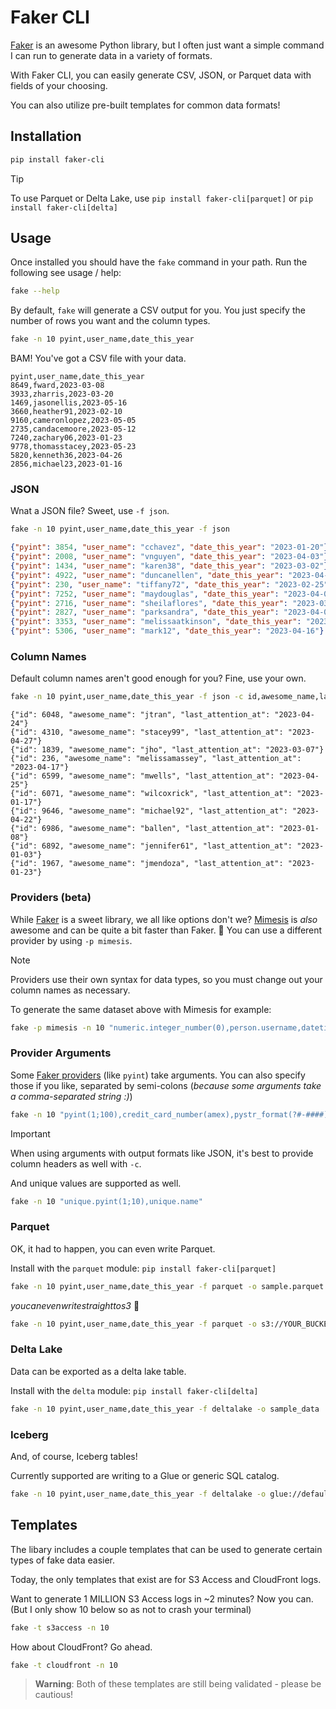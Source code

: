 # Faker CLI

[Faker](https://faker.readthedocs.io/en/master/) is an awesome Python library, but I often just want a simple command I can run to generate data in a variety of formats.

With Faker CLI, you can easily generate CSV, JSON, or Parquet data with fields of your choosing.

You can also utilize pre-built templates for common data formats!

## Installation

```bash
pip install faker-cli
```

> [!TIP]
> To use Parquet or Delta Lake, use `pip install faker-cli[parquet]` or `pip install faker-cli[delta]`

## Usage

Once installed you should have the `fake` command in your path. Run the following see usage / help:

```bash
fake --help
```

By default, `fake` will generate a CSV output for you. You just specify the number of rows you want and the column types.

```bash
fake -n 10 pyint,user_name,date_this_year
```

BAM! You've got a CSV file with your data.

```
pyint,user_name,date_this_year
8649,fward,2023-03-08
3933,zharris,2023-03-20
1469,jasonellis,2023-05-16
3660,heather91,2023-02-10
9160,cameronlopez,2023-05-05
2735,candacemoore,2023-05-12
7240,zachary06,2023-01-23
9778,thomasstacey,2023-05-23
5820,kenneth36,2023-04-26
2856,michael23,2023-01-16
```

### JSON

Wnat a JSON file? Sweet, use `-f json`.

```bash
fake -n 10 pyint,user_name,date_this_year -f json
```

```json
{"pyint": 3854, "user_name": "cchavez", "date_this_year": "2023-01-20"}
{"pyint": 2008, "user_name": "vnguyen", "date_this_year": "2023-04-03"}
{"pyint": 1434, "user_name": "karen38", "date_this_year": "2023-03-02"}
{"pyint": 4922, "user_name": "duncanellen", "date_this_year": "2023-04-22"}
{"pyint": 230, "user_name": "tiffany72", "date_this_year": "2023-02-25"}
{"pyint": 7252, "user_name": "maydouglas", "date_this_year": "2023-04-01"}
{"pyint": 2716, "user_name": "sheilaflores", "date_this_year": "2023-03-20"}
{"pyint": 2827, "user_name": "parksandra", "date_this_year": "2023-04-01"}
{"pyint": 3353, "user_name": "melissaatkinson", "date_this_year": "2023-02-10"}
{"pyint": 5306, "user_name": "mark12", "date_this_year": "2023-04-16"}
```

### Column Names

Default column names aren't good enough for you? Fine, use your own.

```bash
fake -n 10 pyint,user_name,date_this_year -f json -c id,awesome_name,last_attention_at
```

```
{"id": 6048, "awesome_name": "jtran", "last_attention_at": "2023-04-24"}
{"id": 4310, "awesome_name": "stacey99", "last_attention_at": "2023-04-27"}
{"id": 1839, "awesome_name": "jho", "last_attention_at": "2023-03-07"}
{"id": 236, "awesome_name": "melissamassey", "last_attention_at": "2023-04-17"}
{"id": 6599, "awesome_name": "mwells", "last_attention_at": "2023-04-25"}
{"id": 6071, "awesome_name": "wilcoxrick", "last_attention_at": "2023-01-17"}
{"id": 9646, "awesome_name": "michael92", "last_attention_at": "2023-04-22"}
{"id": 6986, "awesome_name": "ballen", "last_attention_at": "2023-01-08"}
{"id": 6892, "awesome_name": "jennifer61", "last_attention_at": "2023-01-03"}
{"id": 1967, "awesome_name": "jmendoza", "last_attention_at": "2023-01-23"}
```

### Providers (beta)

While [Faker](https://faker.readthedocs.io) is a sweet library, we all like options don't we? [Mimesis](https://mimesis.name/en/master/) is _also_ awesome and can be quite a bit faster than Faker. 🤫 You can use a different provider by using `-p mimesis`.

> [!NOTE]  
> Providers use their own syntax for data types, so you must change out your column names as necessary.

To generate the same dataset above with Mimesis for example:

```bash
fake -p mimesis -n 10 "numeric.integer_number(0),person.username,datetime.date(2024)" -f json -c id,awesome_name,last_attention_at
```

### Provider Arguments

Some [Faker providers](https://faker.readthedocs.io/en/master/providers/baseprovider.html) (like `pyint`) take arguments. You can also specify those if you like, separated by semi-colons (_because some arguments take a comma-separated string :)_)

```bash
fake -n 10 "pyint(1;100),credit_card_number(amex),pystr_format(?#-####)" -f json -c id,credit_card_number,license_plate
```

> [!IMPORTANT]
> When using arguments with output formats like JSON, it's best to provide column headers as well with `-c`.

And unique values are supported as well.

```bash
fake -n 10 "unique.pyint(1;10),unique.name"
```

### Parquet

OK, it had to happen, you can even write Parquet.

Install with the `parquet` module: `pip install faker-cli[parquet]`

```bash
fake -n 10 pyint,user_name,date_this_year -f parquet -o sample.parquet
```

_youcanevenwritestraighttos3_ 🤭

```bash
fake -n 10 pyint,user_name,date_this_year -f parquet -o s3://YOUR_BUCKET/data/sample.parquet
```

### Delta Lake

Data can be exported as a delta lake table.

Install with the `delta` module: `pip install faker-cli[delta]`

```bash
fake -n 10 pyint,user_name,date_this_year -f deltalake -o sample_data
```

### Iceberg

And, of course, Iceberg tables!

Currently supported are writing to a Glue or generic SQL catalog.


```bash
fake -n 10 pyint,user_name,date_this_year -f deltalake -o glue://default.iceberg_sample
```

## Templates

The libary includes a couple templates that can be used to generate certain types of fake data easier.

Today, the only templates that exist are for S3 Access and CloudFront logs.

Want to generate 1 MILLION S3 Access logs in ~2 minutes? Now you can. (But I only show 10 below so as not to crash your terminal)

```bash
fake -t s3access -n 10
```

How about CloudFront? Go ahead.

```bash
fake -t cloudfront -n 10
```

> **Warning**: Both of these templates are still being validated - please be cautious!
